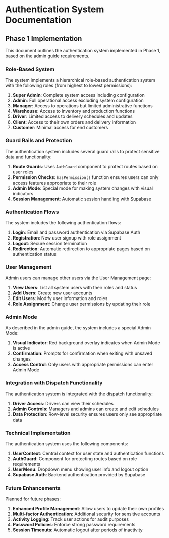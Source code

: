 
# Authentication System Documentation

## Phase 1 Implementation

This document outlines the authentication system implemented in Phase 1, based on the admin guide requirements.

### Role-Based System

The system implements a hierarchical role-based authentication system with the following roles (from highest to lowest permissions):

1. **Super Admin**: Complete system access including configuration
2. **Admin**: Full operational access excluding system configuration
3. **Manager**: Access to operations but limited administrative functions
4. **Warehouse**: Access to inventory and production functions
5. **Driver**: Limited access to delivery schedules and updates
6. **Client**: Access to their own orders and delivery information
7. **Customer**: Minimal access for end customers

### Guard Rails and Protection

The authentication system includes several guard rails to protect sensitive data and functionality:

1. **Route Guards**: Uses `AuthGuard` component to protect routes based on user roles
2. **Permission Checks**: `hasPermission()` function ensures users can only access features appropriate to their role
3. **Admin Mode**: Special mode for making system changes with visual indicators
4. **Session Management**: Automatic session handling with Supabase

### Authentication Flows

The system includes the following authentication flows:

1. **Login**: Email and password authentication via Supabase Auth
2. **Registration**: New user signup with role assignment
3. **Logout**: Secure session termination
4. **Redirection**: Automatic redirection to appropriate pages based on authentication status

### User Management

Admin users can manage other users via the User Management page:

1. **View Users**: List all system users with their roles and status
2. **Add Users**: Create new user accounts
3. **Edit Users**: Modify user information and roles
4. **Role Assignment**: Change user permissions by updating their role

### Admin Mode

As described in the admin guide, the system includes a special Admin Mode:

1. **Visual Indicator**: Red background overlay indicates when Admin Mode is active
2. **Confirmation**: Prompts for confirmation when exiting with unsaved changes
3. **Access Control**: Only users with appropriate permissions can enter Admin Mode

### Integration with Dispatch Functionality

The authentication system is integrated with the dispatch functionality:

1. **Driver Access**: Drivers can view their schedules
2. **Admin Controls**: Managers and admins can create and edit schedules
3. **Data Protection**: Row-level security ensures users only see appropriate data

### Technical Implementation

The authentication system uses the following components:

1. **UserContext**: Central context for user state and authentication functions
2. **AuthGuard**: Component for protecting routes based on role requirements
3. **UserMenu**: Dropdown menu showing user info and logout option
4. **Supabase Auth**: Backend authentication provided by Supabase

### Future Enhancements

Planned for future phases:

1. **Enhanced Profile Management**: Allow users to update their own profiles
2. **Multi-factor Authentication**: Additional security for sensitive accounts
3. **Activity Logging**: Track user actions for audit purposes
4. **Password Policies**: Enforce strong password requirements
5. **Session Timeouts**: Automatic logout after periods of inactivity

